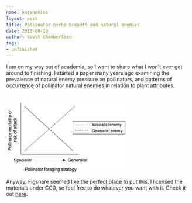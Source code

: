 ```yaml
---
name: natenemies
layout: post
title: Pollinator niche breadth and natural enemies
date: 2013-09-19
author: Scott Chamberlain
tags:
- unfinished
---
```


I am on my way out of academia, so I want to share what I won't ever get around to finishing. I started a paper many years ago examining the prevalence of natural enemy pressure on pollinators, and patterns of occurrence of pollinator natural enemies in relation to plant attributes. 

<br>
<img src="/img/beeenemy.png">
<br>

Anyway, Figshare seemed like the perfect place to put this. I licensed the materials under CC0, so feel free to do whatever you want with it.  Check it out [here][figlink]. 

[figlink]: http://figshare.com/articles/Pollinator_niche_breadth_and_natural_enemies/803123